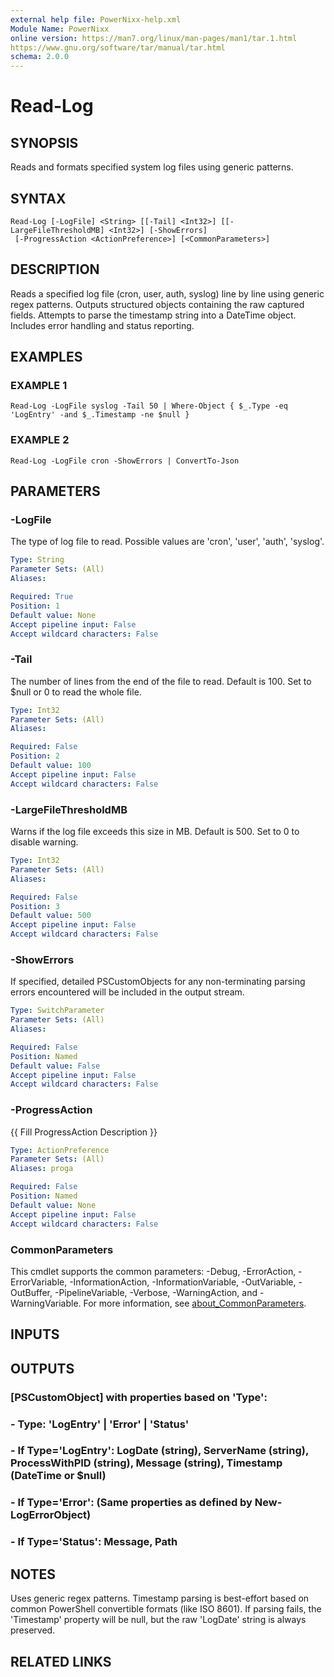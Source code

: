 ```yaml
---
external help file: PowerNixx-help.xml
Module Name: PowerNixx
online version: https://man7.org/linux/man-pages/man1/tar.1.html
https://www.gnu.org/software/tar/manual/tar.html
schema: 2.0.0
---
```


# Read-Log

## SYNOPSIS
Reads and formats specified system log files using generic patterns.

## SYNTAX

```
Read-Log [-LogFile] <String> [[-Tail] <Int32>] [[-LargeFileThresholdMB] <Int32>] [-ShowErrors]
 [-ProgressAction <ActionPreference>] [<CommonParameters>]
```

## DESCRIPTION
Reads a specified log file (cron, user, auth, syslog) line by line using generic regex patterns.
Outputs structured objects containing the raw captured fields.
Attempts to parse the timestamp
string into a DateTime object.
Includes error handling and status reporting.

## EXAMPLES

### EXAMPLE 1
```
Read-Log -LogFile syslog -Tail 50 | Where-Object { $_.Type -eq 'LogEntry' -and $_.Timestamp -ne $null }
```

### EXAMPLE 2
```
Read-Log -LogFile cron -ShowErrors | ConvertTo-Json
```

## PARAMETERS

### -LogFile
The type of log file to read.
Possible values are 'cron', 'user', 'auth', 'syslog'.

```yaml
Type: String
Parameter Sets: (All)
Aliases:

Required: True
Position: 1
Default value: None
Accept pipeline input: False
Accept wildcard characters: False
```

### -Tail
The number of lines from the end of the file to read.
Default is 100.
Set to $null or 0 to read the whole file.

```yaml
Type: Int32
Parameter Sets: (All)
Aliases:

Required: False
Position: 2
Default value: 100
Accept pipeline input: False
Accept wildcard characters: False
```

### -LargeFileThresholdMB
Warns if the log file exceeds this size in MB.
Default is 500.
Set to 0 to disable warning.

```yaml
Type: Int32
Parameter Sets: (All)
Aliases:

Required: False
Position: 3
Default value: 500
Accept pipeline input: False
Accept wildcard characters: False
```

### -ShowErrors
If specified, detailed PSCustomObjects for any non-terminating parsing errors
encountered will be included in the output stream.

```yaml
Type: SwitchParameter
Parameter Sets: (All)
Aliases:

Required: False
Position: Named
Default value: False
Accept pipeline input: False
Accept wildcard characters: False
```

### -ProgressAction
{{ Fill ProgressAction Description }}

```yaml
Type: ActionPreference
Parameter Sets: (All)
Aliases: proga

Required: False
Position: Named
Default value: None
Accept pipeline input: False
Accept wildcard characters: False
```

### CommonParameters
This cmdlet supports the common parameters: -Debug, -ErrorAction, -ErrorVariable, -InformationAction, -InformationVariable, -OutVariable, -OutBuffer, -PipelineVariable, -Verbose, -WarningAction, and -WarningVariable. For more information, see [about_CommonParameters](http://go.microsoft.com/fwlink/?LinkID=113216).

## INPUTS

## OUTPUTS

### [PSCustomObject] with properties based on 'Type':
###     - Type: 'LogEntry' | 'Error' | 'Status'
###     - If Type='LogEntry': LogDate (string), ServerName (string), ProcessWithPID (string), Message (string), Timestamp (DateTime or $null)
###     - If Type='Error': (Same properties as defined by New-LogErrorObject)
###     - If Type='Status': Message, Path
## NOTES
Uses generic regex patterns.
Timestamp parsing is best-effort based on common PowerShell convertible formats (like ISO 8601).
If parsing fails, the 'Timestamp' property will be null, but the raw 'LogDate' string is always preserved.

## RELATED LINKS
